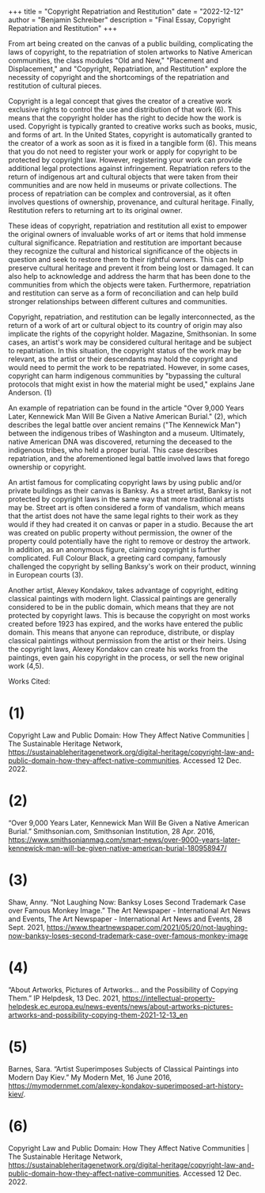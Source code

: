 +++
title = "Copyright Repatriation and Restitution"
date = "2022-12-12"
author = "Benjamin Schreiber"
description = "Final Essay, Copyright Repatriation and Restitution"
+++

From art being created on the canvas of a public building, complicating the laws of copyright, to the repatriation of stolen artworks to Native American communities, the class modules "Old and New," "Placement and Displacement," and "Copyright, Repatriation, and Restitution" explore the necessity of copyright and the shortcomings of the repatriation and restitution of cultural pieces.

Copyright is a legal concept that gives the creator of a creative work exclusive rights to control the use and distribution of that work (6). This means that the copyright holder has the right to decide how the work is used. Copyright is typically granted to creative works such as books, music, and forms of art. In the United States, copyright is automatically granted to the creator of a work as soon as it is fixed in a tangible form (6). This means that you do not need to register your work or apply for copyright to be protected by copyright law. However, registering your work can provide additional legal protections against infringement. Repatriation refers to the return of indigenous art and cultural objects that were taken from their communities and are now held in museums or private collections. The process of repatriation can be complex and controversial, as it often involves questions of ownership, provenance, and cultural heritage. Finally, Restitution refers to returning art to its original owner.

These ideas of copyright, repatriation and restitution all exist to empower the original owners of invaluable works of art or items that hold immense cultural significance. Repatriation and restitution are important because they recognize the cultural and historical significance of the objects in question and seek to restore them to their rightful owners. This can help preserve cultural heritage and prevent it from being lost or damaged. It can also help to acknowledge and address the harm that has been done to the communities from which the objects were taken. Furthermore, repatriation and restitution can serve as a form of reconciliation and can help build stronger relationships between different cultures and communities.

Copyright, repatriation, and restitution can be legally interconnected, as the return of a work of art or cultural object to its country of origin may also implicate the rights of the copyright holder. Magazine, Smithsonian. In some cases, an artist's work may be considered cultural heritage and be subject to repatriation. In this situation, the copyright status of the work may be relevant, as the artist or their descendants may hold the copyright and would need to permit the work to be repatriated. However, in some cases, copyright can harm indigenous communities by "bypassing the cultural protocols that might exist in how the material might be used," explains Jane Anderson. (1)

An example of repatriation can be found in the article "Over 9,000 Years Later, Kennewick Man Will Be Given a Native American Burial." (2), which describes the legal battle over ancient remains ("The Kennewick Man") between the indigenous tribes of Washington and a museum. Ultimately, native American DNA was discovered, returning the deceased to the indigenous tribes, who held a proper burial. This case describes repatriation, and the aforementioned legal battle involved laws that forego ownership or copyright.

An artist famous for complicating copyright laws by using public and/or private buildings as their canvas is Banksy. As a street artist, Banksy is not protected by copyright laws in the same way that more traditional artists may be. Street art is often considered a form of vandalism, which means that the artist does not have the same legal rights to their work as they would if they had created it on canvas or paper in a studio. Because the art was created on public property without permission, the owner of the property could potentially have the right to remove or destroy the artwork. In addition, as an anonymous figure, claiming copyright is further complicated. Full Colour Black, a greeting card company, famously challenged the copyright by selling Banksy's work on their product, winning in European courts (3).

Another artist, Alexey Kondakov, takes advantage of copyright, editing classical paintings with modern light. Classical paintings are generally considered to be in the public domain, which means that they are not protected by copyright laws. This is because the copyright on most works created before 1923 has expired, and the works have entered the public domain. This means that anyone can reproduce, distribute, or display classical paintings without permission from the artist or their heirs. Using the copyright laws, Alexey Kondakov can create his works from the paintings, even gain his copyright in the process, or sell the new original work (4,5).

Works Cited:

# (1) 
Copyright Law and Public Domain: How They Affect Native Communities | The Sustainable Heritage Network, <https://sustainableheritagenetwork.org/digital-heritage/copyright-law-and-public-domain-how-they-affect-native-communities>. Accessed 12 Dec. 2022.

# (2) 
“Over 9,000 Years Later, Kennewick Man Will Be Given a Native American Burial.” Smithsonian.com, Smithsonian Institution, 28 Apr. 2016, <https://www.smithsonianmag.com/smart-news/over-9000-years-later-kennewick-man-will-be-given-native-american-burial-180958947/>

# (3) 
Shaw, Anny. “Not Laughing Now: Banksy Loses Second Trademark Case over Famous Monkey Image.” The Art Newspaper - International Art News and Events, The Art Newspaper - International Art News and Events, 28 Sept. 2021, <https://www.theartnewspaper.com/2021/05/20/not-laughing-now-banksy-loses-second-trademark-case-over-famous-monkey-image>

# (4) 
“About Artworks, Pictures of Artworks... and the Possibility of Copying Them.” IP Helpdesk, 13 Dec. 2021, <https://intellectual-property-helpdesk.ec.europa.eu/news-events/news/about-artworks-pictures-artworks-and-possibility-copying-them-2021-12-13_en>

# (5) 
Barnes, Sara. “Artist Superimposes Subjects of Classical Paintings into Modern Day Kiev.” My Modern Met, 16 June 2016, <https://mymodernmet.com/alexey-kondakov-superimposed-art-history-kiev/>.

# (6) 
Copyright Law and Public Domain: How They Affect Native Communities | The Sustainable Heritage Network, <https://sustainableheritagenetwork.org/digital-heritage/copyright-law-and-public-domain-how-they-affect-native-communities>. Accessed 12 Dec. 2022.
